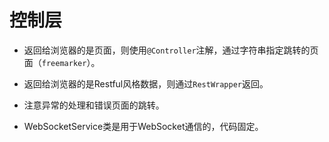 # 控制层

- 返回给浏览器的是页面，则使用`@Controller`注解，通过字符串指定跳转的页面（`freemarker`）。
- 返回给浏览器的是Restful风格数据，则通过`RestWrapper`返回。
- 注意异常的处理和错误页面的跳转。

- WebSocketService类是用于WebSocket通信的，代码固定。






